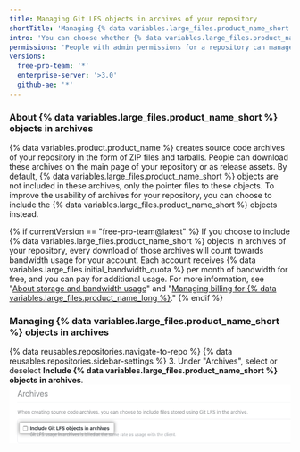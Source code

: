 ```yaml
---
title: Managing Git LFS objects in archives of your repository
shortTitle: 'Managing {% data variables.large_files.product_name_short %} objects in archives'
intro: 'You can choose whether {% data variables.large_files.product_name_long %} ({% data variables.large_files.product_name_short %}) objects are included in source code archives, such as ZIP files and tarballs, {% data variables.product.product_name %} creates for your repository.'
permissions: 'People with admin permissions for a repository can manage whether {% data variables.large_files.product_name_short %} objects are included in archives of the repository.'
versions:
  free-pro-team: '*'
  enterprise-server: '>3.0'
  github-ae: '*'
---
```


### About {% data variables.large_files.product_name_short %} objects in archives

{% data variables.product.product_name %} creates source code archives of your repository in the form of ZIP files and tarballs. People can download these archives on the main page of your repository or as release assets. By default, {% data variables.large_files.product_name_short %} objects are not included in these archives, only the pointer files to these objects. To improve the usability of archives for your repository, you can choose to include the {% data variables.large_files.product_name_short %} objects instead.

{% if currentVersion == "free-pro-team@latest" %}
If you choose to include
{% data variables.large_files.product_name_short %} objects in archives of your repository, every download of those archives will count towards bandwidth usage for your account. Each account receives {% data variables.large_files.initial_bandwidth_quota %} per month of bandwidth for free, and you can pay for additional usage. For more information, see "[About storage and bandwidth usage](/github/managing-large-files/about-storage-and-bandwidth-usage)" and "[Managing billing for {% data variables.large_files.product_name_long %}](/github/setting-up-and-managing-billing-and-payments-on-github/managing-billing-for-git-large-file-storage)."
{% endif %}

### Managing {% data variables.large_files.product_name_short %} objects in archives

{% data reusables.repositories.navigate-to-repo %}
{% data reusables.repositories.sidebar-settings %}
3. Under "Archives", select or deselect **Include {% data variables.large_files.product_name_short %} objects in archives**. ![Checkbox to include {% data variables.large_files.product_name_short %} objects in archives](/assets/images/help/repository/include-git-lfs-objects-checkbox.png)
